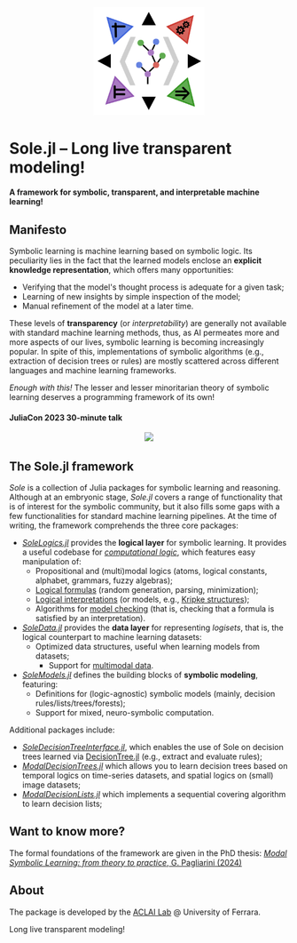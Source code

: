 <div align="center"><a href="https://github.com/aclai-lab/Sole.jl"><img src="logo.png" alt="" title="This package is part of Sole.jl" width="200"></a></div>

# Sole.jl – Long live transparent modeling!
#### A framework for symbolic, transparent, and interpretable machine learning!

<!-- 
TODO:
[![Stable](https://img.shields.io/badge/docs-stable-blue.svg)](https://aclai-lab.github.io/Sole.jl/stable)
[![Dev](https://img.shields.io/badge/docs-dev-blue.svg)](https://aclai-lab.github.io/Sole.jl/dev)
 -->
<!-- [![Build Status](https://api.cirrus-ci.com/github/aclai-lab/Sole.jl.svg?branch=master)](https://cirrus-ci.com/github/aclai-lab/Sole.jl)
[![Coverage](https://codecov.io/gh/aclai-lab/Sole.jl/branch/master/graph/badge.svg)](https://codecov.io/gh/aclai-lab/Sole.jl)
[![Coverage](https://coveralls.io/repos/github/aclai-lab/Sole.jl/badge.svg?branch=master)](https://coveralls.io/github/aclai-lab/Sole.jl?branch=master)
[![Code Style: Blue](https://img.shields.io/badge/code%20style-blue-4495d1.svg)](https://github.com/invenia/BlueStyle) -->
<!-- [![ColPrac: Contributor's Guide on Collaborative Practices for Community Packages](https://img.shields.io/badge/ColPrac-Contributor's%20Guide-blueviolet)](https://github.com/SciML/ColPrac) -->


## Manifesto

Symbolic learning is machine learning based on symbolic logic. Its peculiarity lies in the fact that the learned models enclose an **explicit knowledge representation**, which offers many opportunities:
- Verifying that the model's thought process is adequate for a given task;
- Learning of new insights by simple inspection of the model;
- Manual refinement of the model at a later time.

These levels of **transparency** (or *interpretability*) are generally not available with standard machine learning methods, thus, as AI permeates more and more aspects of our lives, symbolic learning is becoming increasingly popular. In spite of this, implementations of symbolic algorithms (e.g., extraction of decision trees or rules) are mostly scattered across different languages and machine learning frameworks.

*Enough with this!* The lesser and lesser minoritarian theory of symbolic learning deserves a programming framework of its own!

#### JuliaCon 2023 30-minute talk

<!-- [![](https://img.youtube.com/vi/HTRhOmQIObg/0.jpg)](https://youtu.be/HTRhOmQIObg) -->
<div align="center">
<a target="_blank" href="https://youtu.be/HTRhOmQIObg">
  <img src="https://img.youtube.com/vi/HTRhOmQIObg/0.jpg">
</a>
</div>

## The Sole.jl framework

*Sole* is a collection of Julia packages for symbolic learning and reasoning.
Although at an embryonic stage, *Sole.jl* covers a range of functionality that is of interest for the symbolic community, but it also fills some gaps with a few functionalities for standard machine learning pipelines. At the time of writing, the framework comprehends the three core packages:
+ [*SoleLogics.jl*](https://github.com/aclai-lab/SoleLogics.jl) provides the **logical layer** for symbolic learning. It provides a useful codebase for [*computational logic*](https://en.wikipedia.org/wiki/Computational_logic), which features easy manipulation of:
	+ Propositional and (multi)modal logics (atoms, logical constants, alphabet, grammars, fuzzy algebras);
	+ [Logical formulas](https://en.wikipedia.org/wiki/Well-formed_formula) (random generation, parsing, minimization);
	+ [Logical interpretations](https://en.wikipedia.org/wiki/Interpretation_(logic)) (or models, e.g., [Kripke structures](https://en.wikipedia.org/wiki/Kripke_structure_(model_checking)));
	+ Algorithms for [model checking](https://en.wikipedia.org/wiki/Model_checking) (that is, checking that a formula is satisfied by an interpretation).
+ [*SoleData.jl*](https://github.com/aclai-lab/SoleData.jl) provides the **data layer** for representing *logisets*, that is, the logical counterpart to machine learning datasets:
 	+ Optimized data structures, useful when learning models from datasets;
        + Support for [multimodal data](https://en.wikipedia.org/wiki/Multimodal_learning).
+ [*SoleModels.jl*](https://github.com/aclai-lab/SoleModels.jl) defines the building blocks of **symbolic modeling**, featuring:
	+ Definitions for (logic-agnostic) symbolic models (mainly, decision rules/lists/trees/forests);
	+ Support for mixed, neuro-symbolic computation.

Additional packages include:
+ [*SoleDecisionTreeInterface.jl*](https://github.com/aclai-lab/SoleDecisionTreeInterface.jl), which enables the use of Sole on decision trees learned via [DecisionTree.jl](https://github.com/JuliaAI/DecisionTree.jl) (e.g., extract and evaluate rules);
+ [*ModalDecisionTrees.jl*](https://github.com/aclai-lab/ModalDecisionTrees.jl) which allows you to learn decision trees based on temporal logics on time-series datasets, and spatial logics on (small) image datasets;
+ [*ModalDecisionLists.jl*](https://github.com/aclai-lab/ModalDecisionLists.jl) which implements a sequential covering algorithm to learn decision lists;

## Want to know more?
The formal foundations of the framework are given in the PhD thesis:
[*Modal Symbolic Learning: from theory to practice*, G. Pagliarini (2024)](https://scholar.google.com/citations?view_op=view_citation&hl=en&user=FRo4yrcAAAAJ&citation_for_view=FRo4yrcAAAAJ:LkGwnXOMwfcC)

<!--
+ [*SoleFeatures.jl*](https://github.com/aclai-lab/SoleFeatures.jl) provides tools for filter-based **feature selection** on [*(un)structured* data](https://en.wikipedia.org/wiki/Unstructured_data). At this time, the package provides:
	+ 3 native feature selection methods, plus a wrapper around python implementations from *scikit-learn* and *scikit-feature*;
	+ Generalized feature selection methods that also apply to dimensional data (e.g., images or time-series), via a step of window-based flattening;
	+ Specific methods for time-series feature selection, based on [Catch22.jl](https://github.com/brendanjohnharris/Catch22.jl/);
	+ An easily extendible codebase, with abstraction layers similar to those of *scikit-learn*.
+ [*SolePostHoc.jl*](https://github.com/aclai-lab/SolePostHoc.jl) provides some tools for **analyzing and post-processing the learned symbolic models**. It features:
	+ Tools for inspecting and simplifying the models;
	+ Rule extraction from decision forests;
	+ Feature importance estimation.
  (e.g., feature selection on multimodal (un)structured data)
-->

<!-- Altogether, *Sole.jl* makes for a novel tool built with an eye to **formal correctness**, and is of use for both machine learning practitioners and computational logicians. -->

<!-- Link to https://github.com/Julia-XAI/ExplainableAI.jl -->

<!--
**Q:** Ok, so what symbolic learning methods do you people provide?
**A:** At the moment, [*ModalDecisionTrees.jl*](https://github.com/aclai-lab/ModalDecisionTrees.jl) is the only package compatible with Sole.jl, and it provides novel decision tree algorithms based on modal temporal and spatial logics for time-series and image classification. Checkout the related [talk at JuliaCon22](https://live.juliacon.org/talk/RQP9TG).

**Q:** Why the name?
**A:** *Sole* stands for SymbOlic LEarning; it also means "sun" in Italian, a hint to the enlightening power of transparent modeling.
-->

<!-- ![](Sole%20code%20organization.png "Code organization")
<p align="center">
  <img src="Sole%20code%20organization.png" alt="Code organization">
</p>
 -->

<!--
## Want to contribute?

Read these first:
* [Blue Code Style](https://github.com/invenia/BlueStyle);
* [ColPrac: Contributor's Guide on Collaborative Practices for Community Packages](https://github.com/SciML/ColPrac).
 -->

## About

The package is developed by the [ACLAI Lab](https://aclai.unife.it/en/) @ University of Ferrara.

Long live transparent modeling!
